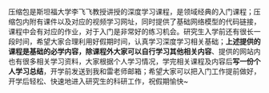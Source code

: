 压缩包是斯坦福大学李飞飞教授讲授的深度学习课程，是领域经典的入门课程；压缩包内附有课件以及对应的视频学习网址，同时提供了基础网络模型的代码链接，课程中会有对应的作业，对于入门是非常好的练习机会。研究生入学前还有很长一段时间，希望大家合理利用好假期时间，认真学习深度学习相关基础；**上述提供的课程是基础的必学内容，除课程外大家可以自行学习其他相关内容**、提供的网站内也有很多相关学习资料，大家根据个人学习情况，学完相关课程及内容后**写一份个人学习总结**，开学前发送到我和雷老师邮箱；希望大家可以把入门工作提前做好，开学后轻松、快速地进入研究生的科研工作，祝假期愉快~